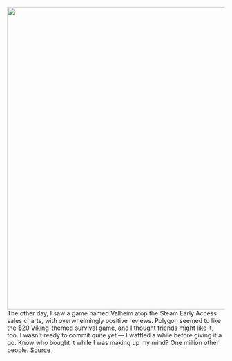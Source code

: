 <img src='https://cdn.vox-cdn.com/thumbor/PVXreWqrvMWFvvbJQ9bxfhAjjtY=/0x0:732x624/1200x0/filters:focal(0x0:732x624):no_upscale()/cdn.vox-cdn.com/uploads/chorus_asset/file/22309259/steam_charts_top_played_games.jpg' width='700px' /><br/>
The other day, I saw a game named Valheim atop the Steam Early Access sales charts, with overwhelmingly positive reviews. Polygon seemed to like the $20 Viking-themed survival game, and I thought friends might like it, too. I wasn't ready to commit quite yet — I waffled a while before giving it a go. Know who bought it while I was making up my mind? One million other people.
<a href='https://www.theverge.com/2021/2/17/22286507/valheim-steam-pc-game-2-million-sales'> Source <a/>